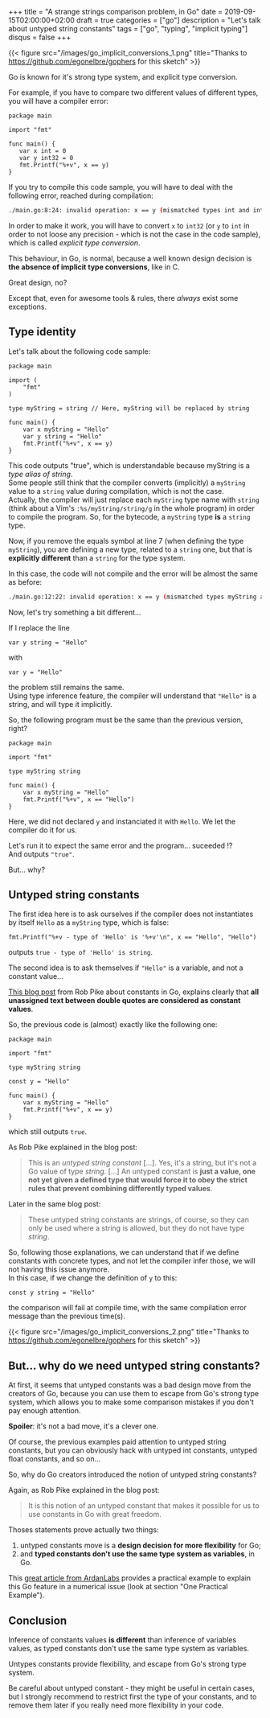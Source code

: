 +++
title = "A strange strings comparison problem, in Go"
date = 2019-09-15T02:00:00+02:00
draft = true
categories = ["go"]
description = "Let's talk about untyped string constants"
tags = ["go", "typing", "implicit typing"]
disqus = false
+++

{{< figure src="/images/go_implicit_conversions_1.png" title="Thanks to https://github.com/egonelbre/gophers for this sketch" >}}

Go is known for it's strong type system, and explicit type conversion.

For example, if you have to compare two different values of different types, you will have a compiler error:

```golang
package main

import "fmt"

func main() {
   var x int = 0
   var y int32 = 0
   fmt.Printf("%+v", x == y) 
}
```

If you try to compile this code sample, you will have to deal with the following error, reached during compilation:

```bash
./main.go:8:24: invalid operation: x == y (mismatched types int and int32)
```

In order to make it work, you will have to convert `x` to `int32` (or `y` to `int` in order to not loose any precision - which is not the case in the code sample), which is called *explicit type conversion*.

This behaviour, in Go, is normal, because a well known design decision is **the absence of implicit type conversions**, like in C.

Great design, no?

Except that, even for awesome tools & rules, there *always* exist some exceptions.

## Type identity

Let's talk about the following code sample:

```golang
package main

import (
	"fmt"
)

type myString = string // Here, myString will be replaced by string

func main() {
	var x myString = "Hello"
	var y string = "Hello"
	fmt.Printf("%+v", x == y)
}
```

This code outputs "true", which is understandable because myString is a *type alias of string*.  
Some people still think that the compiler converts (implicitly) a `myString` value to a `string` value during compilation, which is not the case.  
Actually, the compiler will just replace each `myString` type name with `string` (think about a Vim's `:%s/myString/string/g` in the whole program) in order to compile the program.
So, for the bytecode, a `myString` type **is** a `string` type.

Now, if you remove the equals symbol at line 7 (when defining the type `myString`), you are defining a new type, related to a `string` one, but that is **explicitly different** than a `string` for the type system.

In this case, the code will not compile and the error will be almost the same as before:

```bash
./main.go:12:22: invalid operation: x == y (mismatched types myString and string)
```

Now, let's try something a bit different...

If I replace the line 

```golang
var y string = "Hello"
```

with 

```golang
var y = "Hello"
```

the problem still remains the same.  
Using type inference feature, the compiler will understand that `"Hello"` is a string, and will type it implicitly.

So, the following program must be the same than the previous version, right?

```golang
package main

import "fmt"

type myString string

func main() {
	var x myString = "Hello"
	fmt.Printf("%+v", x == "Hello")
}
```

Here, we did not declared `y` and instanciated it with `Hello`.
We let the compiler do it for us.

Let's run it to expect the same error and the program... suceeded !?  
And outputs `"true"`.

But... why?

## Untyped string constants

The first idea here is to ask ourselves if the compiler does not instantiates by itself `Hello` as a `myString` type, which is false:

```golang
fmt.Printf("%+v - type of 'Hello' is '%+v'\n", x == "Hello", "Hello")
```

outputs `true - type of 'Hello' is string`.

The second idea is to ask themselves if `"Hello"` is a variable, and not a constant value...

[This blog post](https://blog.golang.org/constants) from Rob Pike about constants in Go, explains clearly that **all unassigned text between double quotes are considered as constant values**.

So, the previous code is (almost) exactly like the following one:

```golang
package main

import "fmt"

type myString string

const y = "Hello"

func main() {
	var x myString = "Hello"
	fmt.Printf("%+v", x == y)
}
```

which still outputs `true`.

As Rob Pike explained in the blog post:

> This is an *untyped string constant* [...]. Yes, it's a string, but it's not a Go value of type *string*. [...] An untyped constant is **just a value, one not yet given a defined type that would force it to obey the strict rules that prevent combining differently typed values**.

Later in the same blog post:

> These untyped string constants are strings, of course, so they can only be used where a string is allowed, but they do not have type *string*. 

So, following those explanations, we can understand that if we define constants with concrete types, and not let the compiler infer those, we will not having this issue anymore.    
In this case, if we change the definition of `y` to this:

```golang
const y string = "Hello"
```

the comparison will fail at compile time, with the same compilation error message than the previous time(s).

{{< figure src="/images/go_implicit_conversions_2.png" title="Thanks to https://github.com/egonelbre/gophers for this sketch" >}}

## But... why do we need untyped string constants?

At first, it seems that untyped constants was a bad design move from the creators of Go, because you can use them to escape from Go's strong type system, which allows you to make some comparison mistakes if you don't pay enough attention.

**Spoiler**: it's not a bad move, it's a clever one.

Of course, the previous examples paid attention to untyped string constants, but you can obviously hack with untyped int constants, untyped float constants, and so on...

So, why do Go creators introduced the notion of untyped string constants?

Again, as Rob Pike explained in the blog post:

> It is this notion of an untyped constant that makes it possible for us to use constants in Go with great freedom.

Thoses statements prove actually two things:

1. untyped constants move is a **design decision for more flexibility** for Go;
2. and **typed constants don't use the same type system as variables**, in Go.

This [great article from ArdanLabs](https://www.ardanlabs.com/blog/2014/04/introduction-to-numeric-constants-in-go.html) provides a practical example to explain this Go feature in a numerical issue (look at section "One Practical Example").

## Conclusion

Inference of constants values **is different** than inference of variables values, as typed constants don't use the same type system as variables.

Untypes constants provide flexibility, and escape from Go's strong type system.

Be careful about untyped constant - they might be useful in certain cases, but I strongly recommend to restrict first the type of your constants, and to remove them later if you really need more flexibility in your code.
